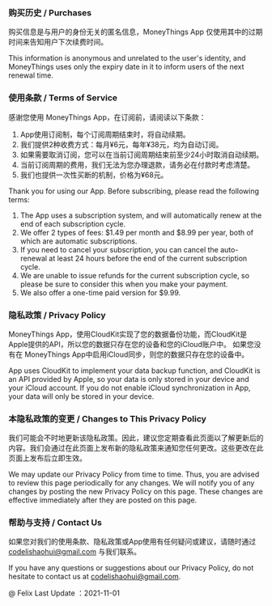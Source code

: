 ### 购买历史 / Purchases

购买信息是与用户的身份无关的匿名信息，MoneyThings App 仅使用其中的过期时间来告知用户下次续费时间。

This information is anonymous and unrelated to the user's identity, and MoneyThings uses only the expiry date in it to inform users of the next renewal time.

### 使用条款 / Terms of Service

感谢您使用 MoneyThings App，在订阅前，请阅读以下条款：
1. App使用订阅制，每个订阅周期结束时，将自动续期。
2. 我们提供2种收费方式：每月¥6元，每年¥38元，均为自动订阅。
3. 如果需要取消订阅，您可以在当前订阅周期结束前至少24小时取消自动续期。
4. 当前订阅周期的费用，我们无法为您办理退款，请务必在付款时考虑清楚。
5. 我们也提供一次性买断的机制，价格为¥68元。

Thank you for using our App. Before subscribing, please read the following terms:
1. The App uses a subscription system, and will automatically renew at the end of each subscription cycle.
2. We offer 2 types of fees: $1.49 per month and $8.99 per year, both of which are automatic subscriptions.
3. If you need to cancel your subscription, you can cancel the auto-renewal at least 24 hours before the end of the current subscription cycle.
4. We are unable to issue refunds for the current subscription cycle, so please be sure to consider this when you make your payment.
5. We also offer a one-time paid version for $9.99.

### 隐私政策 / Privacy Policy

MoneyThings App，使用CloudKit实现了您的数据备份功能，而CloudKit是Apple提供的API，所以您的数据只存在您的设备和您的iCloud账户中。
如果您没有在 MoneyThings App中启用iCloud同步，则您的数据只存在您的设备中。

App uses CloudKit to implement your data backup function, and CloudKit is an API provided by Apple, so your data is only stored in your device and your iCloud account.
If you do not enable iCloud synchronization in App, your data will only be stored in your device.

### 本隐私政策的变更 / Changes to This Privacy Policy

我们可能会不时地更新该隐私政策。因此，建议您定期查看此页面以了解更新后的内容。我们会通过在此页面上发布新的隐私政策来通知您任何更改。这些更改在此页面上发布后立即生效。

We may update our Privacy Policy from time to time. Thus, you are advised to review this page periodically for any changes. We will notify you of any changes by posting the new Privacy Policy on this page. These changes are effective immediately after they are posted on this page.

### 帮助与支持 / Contact Us

如果您对我们的使用条款、隐私政策或App使用有任何疑问或建议，请随时通过 codelishaohui@gmail.com 与我们联系。

If you have any questions or suggestions about our Privacy Policy, do not hesitate to contact us at codelishaohui@gmail.com.



@ Felix Last Update ：2021-11-01


